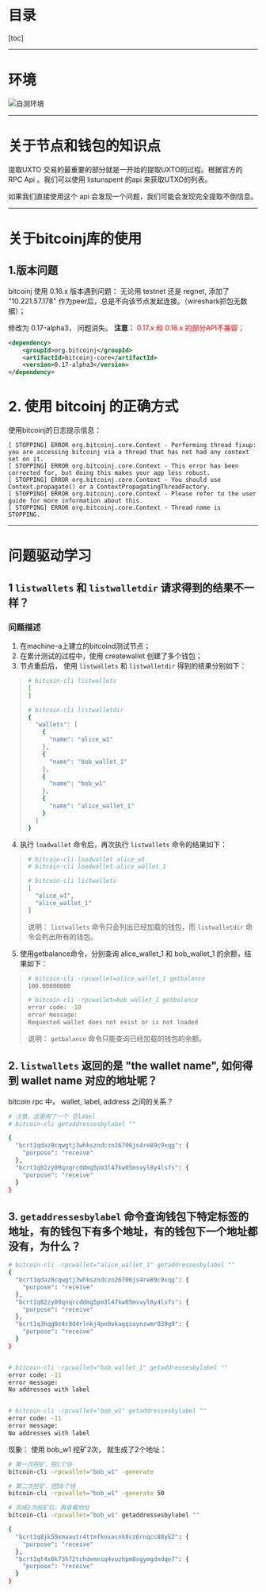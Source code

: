 # 目录

[toc]

---

# 环境

![自测环境](./btc-develop/01.dev-env.svg)

---

# 关于节点和钱包的知识点

提取UXTO
交易的最重要的部分就是一开始的提取UXTO的过程。根据官方的 RPC Api 。我们可以使用 listunspent 的api 来获取UTXO的列表。

如果我们直接使用这个 api 会发现一个问题，我们可能会发现完全提取不倒信息。

---

# 关于bitcoinj库的使用

## 1.版本问题
bitcoinj 使用 0.16.x 版本遇到问题：
无论用 testnet 还是 regnet, 添加了 "10.221.57.178" 作为peer后，总是不向该节点发起连接。（wireshark抓包无数据）；

修改为 0.17-alpha3， 问题消失。
__注意：__  <font color=red>0.17.x 和 0.16.x 的部分API不兼容；</font>

```xml
<dependency>
    <groupId>org.bitcoinj</groupId>
    <artifactId>bitcoinj-core</artifactId>
    <version>0.17-alpha3</version>
</dependency>
```

# 2. 使用 bitcoinj 的正确方式

使用bitcoinj的日志提示信息：
```
[ STOPPING] ERROR org.bitcoinj.core.Context - Performing thread fixup: you are accessing bitcoinj via a thread that has not had any context set on it.
[ STOPPING] ERROR org.bitcoinj.core.Context - This error has been corrected for, but doing this makes your app less robust.
[ STOPPING] ERROR org.bitcoinj.core.Context - You should use Context.propagate() or a ContextPropagatingThreadFactory.
[ STOPPING] ERROR org.bitcoinj.core.Context - Please refer to the user guide for more information about this.
[ STOPPING] ERROR org.bitcoinj.core.Context - Thread name is  STOPPING.
``` 

---

# 问题驱动学习

##  1 `listwallets` 和 `listwalletdir` 请求得到的结果不一样？

### 问题描述
1. 在machine-a上建立的bitcoind测试节点；
2. 在累计测试的过程中，使用 createwallet 创建了多个钱包；
3. 节点重启后， 使用 `listwallets` 和 `listwalletdir` 得到的结果分别如下：
> ```bash
> # bitcoin-cli listwallets
> [
> ]
> 
> # bitcoin-cli listwalletdir
> {
>   "wallets": [
>     {
>       "name": "alice_w1"
>     },
>     {
>       "name": "bob_wallet_1"
>     },
>     {
>       "name": "bob_w1"
>     },
>     {
>       "name": "alice_wallet_1"
>     }
>   ]
> }
> 
> ```

4. 执行 `loadwallet` 命令后，再次执行 `listwallets` 命令的结果如下：
> ```bash
> # bitcoin-cli loadwallet alice_w1
> # bitcoin-cli loadwallet alice_wallet_1
> 
> # bitcoin-cli listwallets
> [
>   "alice_w1",
>   "alice_wallet_1"
> ]
> ```
> 说明： `listwallets` 命令只会列出已经加载的钱包，而 `listwalletdir` 命令会列出所有的钱包。

5. 使用getbalance命令，分别查询 alice_wallet_1 和 bob_wallet_1 的余额，结果如下：
> ```bash
> # bitcoin-cli -rpcwallet=alice_wallet_1 getbalance
> 100.00000000
> 
> # bitcoin-cli -rpcwallet=bob_wallet_1 getbalance
> error code: -18
> error message:
> Requested wallet does not exist or is not loaded
> ```
> 说明： `getbalance` 命令只能查询已经加载的钱包的余额。



## 2. `listwallets` 返回的是 "the wallet name", 如何得到 wallet name 对应的地址呢？

bitcoin rpc 中， wallet, label, address 之间的关系？

```bash
# 注意，这里用了一个 空label
# bitcoin-cli getaddressesbylabel ""

{
  "bcrt1qdaz8cqwgtj3whkszndczn26706js4re89c9xqg": {
    "purpose": "receive"
  },
  "bcrt1q02zy09qnqrcddmg5pm3l47kw05msvyl8y4lsfs": {
    "purpose": "receive"
  }
}
```

## 3. `getaddressesbylabel` 命令查询钱包下特定标签的地址，有的钱包下有多个地址，有的钱包下一个地址都没有，为什么？

```bash
# bitcoin-cli -rpcwallet="alice_wallet_1" getaddressesbylabel ""
{
  "bcrt1qdaz8cqwgtj3whkszndczn26706js4re89c9xqg": {
    "purpose": "receive"
  },
  "bcrt1q02zy09qnqrcddmg5pm3l47kw05msvyl8y4lsfs": {
    "purpose": "receive"
  },
  "bcrt1q3hqg9z4c9d4rlnkj4pn0vkagqzaynzwmr039g9": {
    "purpose": "receive"
  }
}


# bitcoin-cli -rpcwallet="bob_wallet_1" getaddressesbylabel ""
error code: -11
error message:
No addresses with label 


# bitcoin-cli -rpcwallet="bob_w1" getaddressesbylabel ""
error code: -11
error message:
No addresses with label 
```

现象：
使用 bob_w1 挖矿2次， 就生成了2个地址：
```bash
# 第一次挖矿，挖1个块
bitcoin-cli -rpcwallet="bob_w1" -generate

# 第二次挖矿，挖50个块
bitcoin-cli -rpcwallet="bob_w1" -generate 50

# 完成2次挖矿后，再查看地址
bitcoin-cli -rpcwallet="bob_w1" getaddressesbylabel ""

{
  "bcrt1q8jk59xmaautr4ttmfknxacnk8cz6rnqcc88yk2": {
    "purpose": "receive"
  },
  "bcrt1qt4x6k73h72tchdemnsq4vuzhpm8sgymgdndqe7": {
    "purpose": "receive"
  }
}
```


